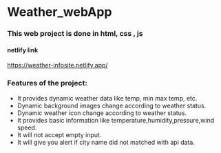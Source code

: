 # Weather_webApp

### This web project is done in html, css , js

#### netlify link
 
https://weather-infosite.netlify.app/
 
### Features of the project:

* It provides dynamic weather data like temp, min max temp, etc.
* Dynamic background images change according to weather status.
* Dynamic weather icon change according to weather status.
* It provides basic information like temperature,humidity,pressure,wind speed.
* It will not accept empty input.
* It will give you alert if city name did not matched with api data.







